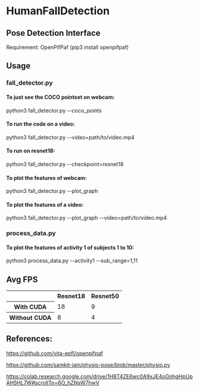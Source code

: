 # HumanFallDetection

## Pose Detection Interface
Requirement: OpenPifPaf (pip3 install openpifpaf) <br>

## Usage
### fall_detector.py
#### To just see the COCO pointset on webcam: <br>
python3 fall_detector.py --coco_points
#### To run the code on a video: <br>
python3 fall_detector.py --video=path/to/video.mp4
#### To run on resnet18:
python3 fall_detector.py --checkpoint=resnet18
#### To plot the features of webcam: <br>
python3 fall_detector.py --plot_graph
#### To plot the features of a video: <br>
python3 fall_detector.py --plot_graph --video=path/to/video.mp4

### process_data.py
#### To plot the features of activity 1 of subjects 1 to 10:
python3 process_data.py --activity1 --sub_range=1,11

## Avg FPS
<TABLE>
<TR><TH></TH><TH>Resnet18</TH><TH>Resnet50</TH></TR>
<TR><TH>With CUDA</TH><TD>18</TD><TD>9</TD></TR>
<TR><TH>Without CUDA</TH><TD>8</TD><TD>4</TD></TR>
</TABLE>

## References:
https://github.com/vita-epfl/openpifpaf

https://github.com/samkit-jain/physio-pose/blob/master/physio.py

https://colab.research.google.com/drive/1H8T4ZE6wc0A9xJE4oGnhgHpUpAH5HL7W#scrollTo=6O_hZNsW7hwV
